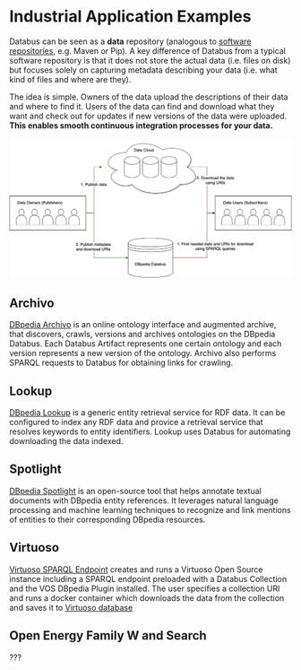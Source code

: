 # Industrial Application Examples

Databus can be seen as a **data** repository (analogous to [software repositories](https://en.wikipedia.org/wiki/Software_repository), e.g. Maven or Pip). A key difference of Databus from a typical software repository is that it does not store the actual data (i.e. files on disk) but focuses solely on capturing metadata describing your data (i.e. what kind of files and where are they).

The idea is simple. Owners of the data upload the descriptions of their data and where to find it. Users of the data can find and download what they want and check out for updates if new versions of the data were uploaded. **This enables smooth continuous integration processes for your data.** 

![Databus as a repo](databus-as-repo.drawio.png)

## Archivo

[DBpedia Archivo](https://github.com/dbpedia/Archivo) is an online ontology interface and augmented archive, that discovers, crawls, versions and archives ontologies on the DBpedia Databus. Each Databus Artifact represents one certain ontology and each version represents a new version of the ontology. Archivo also performs SPARQL requests to Databus for obtaining links for crawling.

## Lookup

[DBpedia Lookup](https://github.com/dbpedia/dbpedia-lookup) is a generic entity retrieval service for RDF data. It can be configured to index any RDF data and provice a retrieval service that resolves keywords to entity identifiers. Lookup uses Databus for automating downloading the data indexed.

## Spotlight

[DBpedia Spotlight](https://github.com/dbpedia-spotlight/dbpedia-spotlight-model) is an open-source tool that helps annotate textual documents with DBpedia entity references. It leverages natural language processing and machine learning techniques to recognize and link mentions of entities to their corresponding DBpedia resources. 

## Virtuoso

[Virtuoso SPARQL Endpoint](https://github.com/dbpedia/virtuoso-sparql-endpoint-quickstart) creates and runs a Virtuoso Open Source instance including a SPARQL endpoint preloaded with a Databus Collection and the VOS DBpedia Plugin installed. The user specifies a collection URI and runs a docker container which downloads the data from the collection and saves it to [Virtuoso database](https://virtuoso.openlinksw.com)


## Open Energy Family W and Search

???



